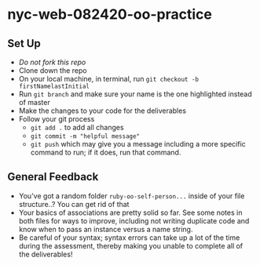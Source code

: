 # nyc-web-082420-oo-practice

## Set Up
- *Do not fork this repo*
- Clone down the repo
- On your local machine, in terminal, run `git checkout -b firstNamelastInitial`
- Run `git branch` and make sure your name is the one highlighted instead of master
- Make the changes to your code for the deliverables
- Follow your git process
    - `git add .` to add all changes
    - `git commit -m "helpful message"`
    - `git push` which may give you a message including a more specific command to run; if it does, run that command. 


## General Feedback
- You've got a random folder `ruby-oo-self-person...` inside of your file structure..? You can get rid of that
- Your basics of associations are pretty solid so far. See some notes in both files for ways to improve, including not writing duplicate code and know when to pass an instance versus a name string. 
- Be careful of your syntax; syntax errors can take up a lot of the time during the assessment, thereby making you unable to complete all of the deliverables! 